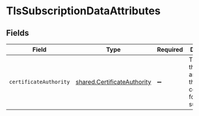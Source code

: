 # TlsSubscriptionDataAttributes


## Fields

| Field                                                                            | Type                                                                             | Required                                                                         | Description                                                                      |
| -------------------------------------------------------------------------------- | -------------------------------------------------------------------------------- | -------------------------------------------------------------------------------- | -------------------------------------------------------------------------------- |
| `certificateAuthority`                                                           | [shared.CertificateAuthority](../../models/shared/certificateauthority.md)       | :heavy_minus_sign:                                                               | The entity that issues and certifies the TLS certificates for your subscription. |
